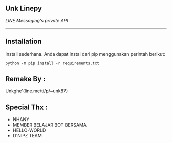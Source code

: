 ## Unk Linepy

*LINE Messaging's private API*

----

## Installation
Install sederhana. Anda dapat instal dari pip menggunakan perintah berikut:

```python -m pip install -r requirements.txt```
## Remake By :
Unkghe'(line.me/ti/p/~unk87)

##  Special Thx : 
- NHANY
- MEMBER BELAJAR BOT BERSAMA
- HELLO-WORLD
- D'NIPZ TEAM
